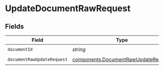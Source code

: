 # UpdateDocumentRawRequest


## Fields

| Field                                                                                      | Type                                                                                       | Required                                                                                   | Description                                                                                |
| ------------------------------------------------------------------------------------------ | ------------------------------------------------------------------------------------------ | ------------------------------------------------------------------------------------------ | ------------------------------------------------------------------------------------------ |
| `documentId`                                                                               | *string*                                                                                   | :heavy_check_mark:                                                                         | N/A                                                                                        |
| `documentRawUpdateRequest`                                                                 | [components.DocumentRawUpdateRequest](../../models/components/documentrawupdaterequest.md) | :heavy_check_mark:                                                                         | N/A                                                                                        |